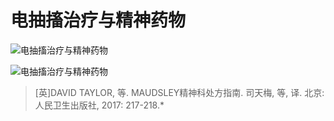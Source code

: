 # 电抽搐治疗与精神药物

![电抽搐治疗与精神药物](https://www.shsmu.top/wp-content/uploads/2022/11/%E5%BE%AE%E4%BF%A1%E5%9B%BE%E7%89%87_20221128124129-752x1024.jpg )

![电抽搐治疗与精神药物](https://www.shsmu.top/wp-content/uploads/2022/11/%E5%BE%AE%E4%BF%A1%E5%9B%BE%E7%89%87_20221128124139-1024x828.jpg)

> \[英\]DAVID TAYLOR, 等. MAUDSLEY精神科处方指南. 司天梅, 等, 译. 北京: 人民卫生出版社, 2017: 217-218.*